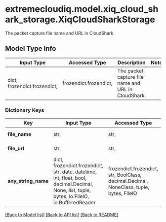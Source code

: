 # extremecloudiq.model.xiq_cloud_shark_storage.XiqCloudSharkStorage

The packet capture file name and URL in CloudShark.

## Model Type Info
Input Type | Accessed Type | Description | Notes
------------ | ------------- | ------------- | -------------
dict, frozendict.frozendict,  | frozendict.frozendict,  | The packet capture file name and URL in CloudShark. | 

### Dictionary Keys
Key | Input Type | Accessed Type | Description | Notes
------------ | ------------- | ------------- | ------------- | -------------
**file_name** | str,  | str,  | File name in CloudShark | [optional] 
**file_url** | str,  | str,  | File URL in CloudShark | [optional] 
**any_string_name** | dict, frozendict.frozendict, str, date, datetime, int, float, bool, decimal.Decimal, None, list, tuple, bytes, io.FileIO, io.BufferedReader | frozendict.frozendict, str, BoolClass, decimal.Decimal, NoneClass, tuple, bytes, FileIO | any string name can be used but the value must be the correct type | [optional]

[[Back to Model list]](../../README.md#documentation-for-models) [[Back to API list]](../../README.md#documentation-for-api-endpoints) [[Back to README]](../../README.md)

